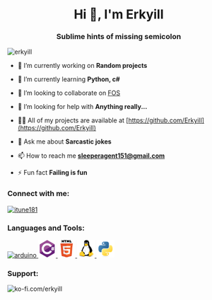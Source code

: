 <h1 align="center">Hi 👋, I'm Erkyill</h1>
<h3 align="center">Sublime hints of missing semicolon</h3>

<p align="left"> <img src="https://komarev.com/ghpvc/?username=erkyill&label=Profile%20views&color=0e75b6&style=flat" alt="erkyill" /> </p>

- 🔭 I’m currently working on **Random projects**

- 🌱 I’m currently learning **Python, c#**

- 👯 I’m looking to collaborate on [FOS](https://github.com/Erkyill/POS-DIY-Python)

- 🤝 I’m looking for help with **Anything really...**

- 👨‍💻 All of my projects are available at [https://github.com/Erkyill](https://github.com/Erkyill)

- 💬 Ask me about **Sarcastic jokes**

- 📫 How to reach me **sleeperagent151@gmail.com**

- ⚡ Fun fact **Failing is fun**

<h3 align="left">Connect with me:</h3>
<p align="left">
<a href="https://twitter.com/itune181" target="blank"><img align="center" src="https://raw.githubusercontent.com/rahuldkjain/github-profile-readme-generator/master/src/images/icons/Social/twitter.svg" alt="itune181" height="30" width="40" /></a>
</p>

<h3 align="left">Languages and Tools:</h3>
<p align="left"> <a href="https://www.arduino.cc/" target="_blank" rel="noreferrer"> <img src="https://cdn.worldvectorlogo.com/logos/arduino-1.svg" alt="arduino" width="40" height="40"/> </a> <a href="https://www.w3schools.com/cs/" target="_blank" rel="noreferrer"> <img src="https://raw.githubusercontent.com/devicons/devicon/master/icons/csharp/csharp-original.svg" alt="csharp" width="40" height="40"/> </a> <a href="https://www.w3.org/html/" target="_blank" rel="noreferrer"> <img src="https://raw.githubusercontent.com/devicons/devicon/master/icons/html5/html5-original-wordmark.svg" alt="html5" width="40" height="40"/> </a> <a href="https://www.linux.org/" target="_blank" rel="noreferrer"> <img src="https://raw.githubusercontent.com/devicons/devicon/master/icons/linux/linux-original.svg" alt="linux" width="40" height="40"/> </a> <a href="https://www.python.org" target="_blank" rel="noreferrer"> <img src="https://raw.githubusercontent.com/devicons/devicon/master/icons/python/python-original.svg" alt="python" width="40" height="40"/> </a> </p>

<h3 align="left">Support:</h3>
<p><a href="https://ko-fi.com/ ko-fi.com/erkyill"> <img align="left" src="https://cdn.ko-fi.com/cdn/kofi3.png?v=3" height="50" width="210" alt=" ko-fi.com/erkyill" /></a></p><br><br>

